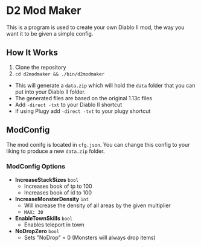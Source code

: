 # D2 Mod Maker

This is a program is used to create your own Diablo II mod, the way you want it to be given a simple config.

## How It Works
1. Clone the repository
2. `cd d2modmaker && ./bin/d2modmaker`

* This will generate a `data.zip` which will hold the `data` folder that you can put into your Diablo II folder.
* The generated files are based on the original 1.13c files
* Add `-direct -txt` to your Diablo II shortcut
* If using Plugy add `-direct -txt` to your plugy shortcut

## ModConfig

The mod conifg is located in `cfg.json`.  You can change this config to your liking to produce a new `data.zip` folder.

### ModConfig Options
* **IncreaseStackSizes** `bool`
    * Increases book of tp to 100
    * Increases book of id to 100
* **IncreaseMonsterDensity** `int`
    * Will increase the density of all areas by the given multiplier
    * `MAX: 30`
* **EnableTownSkills** `bool`
    * Enables teleport in town
* **NoDropZero** `bool`
    * Sets "NoDrop" = 0 (Monsters will always drop items)